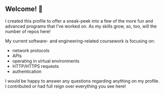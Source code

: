 ## Welcome! :wave:

I created this profile to offer a sneak-peek into a few of the more fun and advanced programs that I've worked on. As my skills grow, so, too, will the number of repos here!

My current software- and engineering-related coursework is focusing on:
- network protocols
- APIs
- operating in virtual environments
- HTTP/HTTPS requests
- authentication

I would be happy to answer any questions regarding anything on my profile. I contributed or had full reign over everything you see here!

